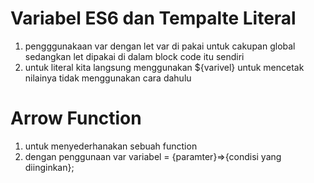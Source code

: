 # Variabel ES6 dan Tempalte Literal
1. pengggunakaan var dengan let var di pakai untuk cakupan global sedangkan let dipakai di dalam block code itu sendiri
2. untuk literal kita langsung menggunakan ${varivel} untuk mencetak nilainya tidak menggunakan cara dahulu
# Arrow Function
1. untuk menyederhanakan sebuah function
2. dengan penggunaan var variabel = {paramter}=>{condisi yang diinginkan};